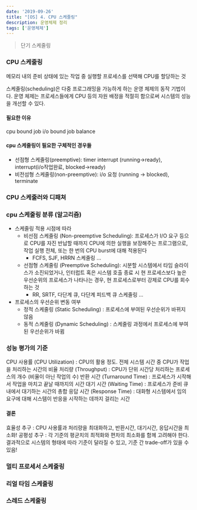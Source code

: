 ```yaml
---
date: '2019-09-26'
title: "[OS] 4. CPU 스케줄링"
description: 운영체제 정리
tags: ['운영체제']
---
```

> 단기 스케줄링

### CPU 스케줄링
메모리 내의 준비 상태에 있는 작업 중 실행할 프로세스를 선택해 CPU를 할당하는 것

스케줄링(scheduling)은 다중 프로그래밍을 가능하게 하는 운영 체제의 동작 기법이다. 운영 체제는 프로세스들에게 CPU 등의 자원 배정을 적절히 함으로써 시스템의 성능을 개선할 수 있다.

#### 필요한 이유 
cpu bound job i/o bound job balance

#### cpu 스케줄링이 필요한 구체적인 경우들
- 선점형 스케줄링(preemptive): timer interrupt (running->ready), interrupt(i/o작업완료, blocked->ready)
- 비전섬형 스케줄링(non-preemptive): i/o 요청 (running -> blocked), terminate

### CPU 스케줄러와 디패쳐

### cpu 스케줄링 분류 (알고리즘)
- 스케줄링 적용 시점에 따라
    - 비선점 스케줄링 (Non-preemptive Scheduling): 프로세스가 I/O 요구 등으로 CPU를 자진 반납할 때까지 CPU에 의한 실행을 보장해주는 프로그램으로, 작업 실행 전체, 또는 한 번의 CPU burst에 대해 적용된다
        - FCFS, SJF, HRRN 스케줄링 ...
    - 선점형 스케줄링 (Preemptive Scheduling): 시분할 시스템에서 타임 슬라이스가 소진되었거나, 인터럽트 혹은 시스템 호출 종료 시 현 프로세스보다 높은 우선순위의 프로세스가 나타나는 경우, 현 프로세스로부터 강제로 CPU를 회수하는 것
        - RR, SRTF, 다단계 큐, 다단계 피드백 큐 스케줄링 ...
- 프로세스의 우선순위 변동 여부
    - 정적 스케줄링 (Static Scheduling) : 프로세스에 부여된 우선순위가 바뀌지 않음
    - 동적 스케줄링 (Dynamic Scheduling) : 스케줄링 과정에서 프로세스에 부여된 우선순위가 바뀜

### 성능 평가의 기준
CPU 사용률 (CPU Utilization) : CPU의 활용 정도. 전체 시스템 시간 중 CPU가 작업을 처리하는 시간의 비율
처리량 (Throughput) : CPU가 단위 시간당 처리하는 프로세스의 개수 (비율이 아닌 작업의 수)
반환 시간 (Turnaround Time) : 프로세스가 시작해서 작업을 마치고 끝날 때까지의 시간
대기 시간 (Waiting Time) : 프로세스가 준비 큐 내에서 대기하는 시간의 총합
응답 시간 (Response Time) : 대화형 시스템에서 임의 요구에 대해 시스템이 반응을 시작하는 데까지 걸리는 시간

#### 결론
효율성 추구 : CPU 사용률과 처리량을 최대화하고, 반환시간, 대기시간, 응답시간을 최소화!
공평성 추구 : 각 기준의 평균치의 최적화와 편차의 최소화를 함께 고려해야 한다.
결과적으로 시스템의 형태에 따라 기준이 달라질 수 있고, 기준 간 trade-off가 있을 수 있음!

### 멀티 프로세서 스케줄링

### 리얼 타임 스케줄링

### 스레드 스케줄링

